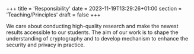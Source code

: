 +++
title = 'Responsibility'
date = 2023-11-19T13:29:26+01:00
section = 'Teaching/Principles'
draft = false
+++

We care about conducting high-quality research and make the newest results accessible to our students. The aim of our work is to shape the understanding of cryptography and to develop mechanism to enhance the security and privacy in practice.